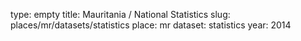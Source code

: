 type: empty
title: Mauritania / National Statistics
slug: places/mr/datasets/statistics
place: mr
dataset: statistics
year: 2014
